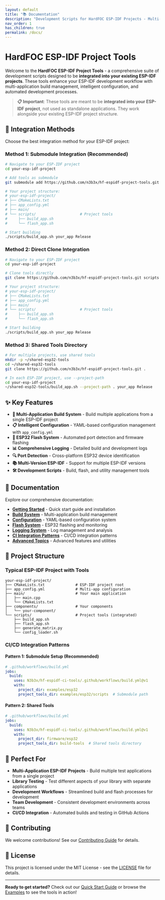 ```yaml
---
layout: default
title: "📚 Documentation"
description: "Development Scripts for HardFOC ESP-IDF Projects - Multi-application build system with intelligent configuration management for ESP-IDF development"
nav_order: 1
has_children: true
permalink: /docs/
---
```


# HardFOC ESP-IDF Project Tools

Welcome to the **HardFOC ESP-IDF Project Tools** - a comprehensive suite of development scripts designed to be **integrated into your existing ESP-IDF projects**. These tools enhance your ESP-IDF development workflow with multi-application build management, intelligent configuration, and automated development processes.

> **📋 Important**: These tools are meant to be **integrated into your ESP-IDF project**, not used as standalone applications. They work alongside your existing ESP-IDF project structure.

## 🚀 Integration Methods

Choose the best integration method for your ESP-IDF project:

### Method 1: Submodule Integration (Recommended)
```bash
# Navigate to your ESP-IDF project
cd your-esp-idf-project

# Add tools as submodule
git submodule add https://github.com/n3b3x/hf-espidf-project-tools.git scripts

# Your project structure:
# your-esp-idf-project/
# ├── CMakeLists.txt
# ├── app_config.yml
# ├── main/
# └── scripts/                    # Project tools
#     ├── build_app.sh
#     └── flash_app.sh

# Start building
./scripts/build_app.sh your_app Release
```

### Method 2: Direct Clone Integration
```bash
# Navigate to your ESP-IDF project
cd your-esp-idf-project

# Clone tools directly
git clone https://github.com/n3b3x/hf-espidf-project-tools.git scripts

# Your project structure:
# your-esp-idf-project/
# ├── CMakeLists.txt
# ├── app_config.yml
# ├── main/
# └── scripts/                    # Project tools
#     ├── build_app.sh
#     └── flash_app.sh

# Start building
./scripts/build_app.sh your_app Release
```

### Method 3: Shared Tools Directory
```bash
# For multiple projects, use shared tools
mkdir -p ~/shared-esp32-tools
cd ~/shared-esp32-tools
git clone https://github.com/n3b3x/hf-espidf-project-tools.git .

# In each ESP-IDF project, use --project-path
cd your-esp-idf-project
~/shared-esp32-tools/build_app.sh --project-path . your_app Release
```

## ✨ Key Features

- **🔧 Multi-Application Build System** - Build multiple applications from a single ESP-IDF project
- **📋 Intelligent Configuration** - YAML-based configuration management with `app_config.yml`
- **📱 ESP32 Flash System** - Automated port detection and firmware flashing
- **📊 Comprehensive Logging** - Detailed build and development logs
- **🔍 Port Detection** - Cross-platform ESP32 device identification
- **📚 Multi-Version ESP-IDF** - Support for multiple ESP-IDF versions
- **🛠️ Development Scripts** - Build, flash, and utility management tools

## 📖 Documentation

Explore our comprehensive documentation:

- **[Getting Started](/docs/getting-started/)** - Quick start guide and installation
- **[Build System](/docs/build-system/)** - Multi-application build management
- **[Configuration](/docs/configuration/)** - YAML-based configuration system
- **[Flash System](/docs/flash-system/)** - ESP32 flashing and monitoring
- **[Logging System](/docs/logging-system/)** - Log management and analysis
- **[CI Integration Patterns](/docs/ci-integration-patterns/)** - CI/CD integration patterns
- **[Advanced Topics](/docs/advanced/multi-version-idf/)** - Advanced features and utilities

## 📁 Project Structure

### Typical ESP-IDF Project with Tools
```
your-esp-idf-project/
├── CMakeLists.txt              # ESP-IDF project root
├── app_config.yml              # Multi-app configuration
├── main/                       # Your main application
│   ├── main.cpp
│   └── CMakeLists.txt
├── components/                 # Your components
│   └── your-component/
└── scripts/                    # Project tools (integrated)
    ├── build_app.sh
    ├── flash_app.sh
    ├── generate_matrix.py
    └── config_loader.sh
```

### CI/CD Integration Patterns

#### Pattern 1: Submodule Setup (Recommended)
```yaml
# .github/workflows/build.yml
jobs:
  build:
    uses: N3b3x/hf-espidf-ci-tools/.github/workflows/build.yml@v1
    with:
      project_dir: examples/esp32
      project_tools_dir: examples/esp32/scripts  # Submodule path
```

#### Pattern 2: Shared Tools
```yaml
# .github/workflows/build.yml
jobs:
  build:
    uses: N3b3x/hf-espidf-ci-tools/.github/workflows/build.yml@v1
    with:
      project_dir: firmware/esp32
      project_tools_dir: build-tools  # Shared tools directory
```

## 🎯 Perfect For

- **Multi-Application ESP-IDF Projects** - Build multiple test applications from a single project
- **Library Testing** - Test different aspects of your library with separate applications
- **Development Workflows** - Streamlined build and flash processes for development
- **Team Development** - Consistent development environments across teams
- **CI/CD Integration** - Automated builds and testing in GitHub Actions

## 🤝 Contributing

We welcome contributions! See our [Contributing Guide](/docs/contributing/) for details.

## 📄 License

This project is licensed under the MIT License - see the [LICENSE](https://github.com/n3b3x/hf-espidf-project-tools/blob/main/LICENSE) file for details.

---

**Ready to get started?** Check out our [Quick Start Guide](/docs/getting-started/) or browse the [Examples](/docs/examples/) to see the tools in action!

